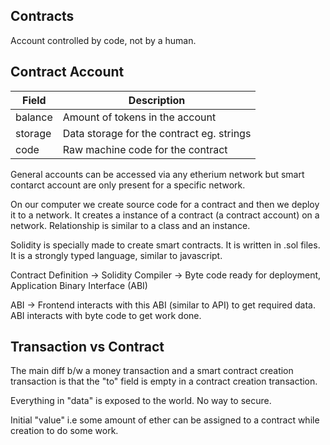 ## Contracts

Account controlled by code, not by a human.

## Contract Account

| Field   | Description                               |
| ------- | ----------------------------------------- |
| balance | Amount of tokens in the account           |
| storage | Data storage for the contract eg. strings |
| code    | Raw machine code for the contract         |

General accounts can be accessed via any etherium network but smart contarct account are only present for a specific network.

On our computer we create source code for a contract and then we deploy it to a network. It creates a instance of a contract (a contract account) on a network. Relationship is similar to a class and an instance.

Solidity is specially made to create smart contracts. It is written in .sol files. It is a strongly typed language, similar to javascript.

Contract Definition -> Solidity Compiler -> Byte code ready for deployment, Application Binary Interface (ABI)

ABI -> Frontend interacts with this ABI (similar to API) to get required data. ABI interacts with byte code to get work done.

## Transaction vs Contract

The main diff b/w a money transaction and a smart contract creation transaction is that the "to" field is empty in a contract creation transaction.

Everything in "data" is exposed to the world. No way to secure.

Initial "value" i.e some amount of ether can be assigned to a contract while creation to do some work.
